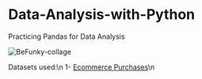 # Data-Analysis-with-Python
Practicing Pandas for Data Analysis

![BeFunky-collage](https://user-images.githubusercontent.com/33589432/152101234-c3f0fb0a-1598-44aa-a98a-aa1850c103d9.jpg)


Datasets used:\n
1- [Ecommerce Purchases](https://www.kaggle.com/utkarsharya/ecommerce-purchases)\n


